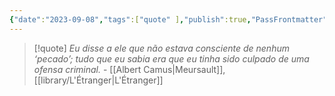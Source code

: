 ```yaml
---
{"date":"2023-09-08","tags":["quote" ],"publish":true,"PassFrontmatter":true}
---
```


> [!quote] *Eu disse a ele que não estava consciente de nenhum ‘pecado’; tudo que eu sabia era que eu tinha sido culpado de uma ofensa criminal.*
> \- [[Albert Camus\|Meursault]], [[library/L'Étranger\|L'Étranger]] 